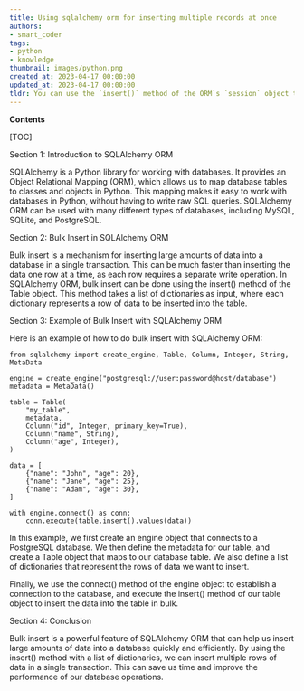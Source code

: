 ```yaml
---
title: Using sqlalchemy orm for inserting multiple records at once
authors:
- smart_coder
tags:
- python
- knowledge
thumbnail: images/python.png
created_at: 2023-04-17 00:00:00
updated_at: 2023-04-17 00:00:00
tldr: You can use the `insert()` method of the ORM`s `session` object to perform bulk inserts in SQLAlchemy.
---
```


**Contents**

[TOC]

Section 1: Introduction to SQLAlchemy ORM 

SQLAlchemy is a Python library for working with databases. It provides an Object Relational Mapping (ORM), which allows us to map database tables to classes and objects in Python. This mapping makes it easy to work with databases in Python, without having to write raw SQL queries. SQLAlchemy ORM can be used with many different types of databases, including MySQL, SQLite, and PostgreSQL.

Section 2: Bulk Insert in SQLAlchemy ORM 

Bulk insert is a mechanism for inserting large amounts of data into a database in a single transaction. This can be much faster than inserting the data one row at a time, as each row requires a separate write operation. In SQLAlchemy ORM, bulk insert can be done using the insert() method of the Table object. This method takes a list of dictionaries as input, where each dictionary represents a row of data to be inserted into the table.

Section 3: Example of Bulk Insert with SQLAlchemy ORM 

Here is an example of how to do bulk insert with SQLAlchemy ORM:

```
from sqlalchemy import create_engine, Table, Column, Integer, String, MetaData

engine = create_engine("postgresql://user:password@host/database")
metadata = MetaData()

table = Table(
    "my_table",
    metadata,
    Column("id", Integer, primary_key=True),
    Column("name", String),
    Column("age", Integer),
)

data = [
    {"name": "John", "age": 20},
    {"name": "Jane", "age": 25},
    {"name": "Adam", "age": 30},
]

with engine.connect() as conn:
    conn.execute(table.insert().values(data))
```

In this example, we first create an engine object that connects to a PostgreSQL database. We then define the metadata for our table, and create a Table object that maps to our database table. We also define a list of dictionaries that represent the rows of data we want to insert.

Finally, we use the connect() method of the engine object to establish a connection to the database, and execute the insert() method of our table object to insert the data into the table in bulk.

Section 4: Conclusion 

Bulk insert is a powerful feature of SQLAlchemy ORM that can help us insert large amounts of data into a database quickly and efficiently. By using the insert() method with a list of dictionaries, we can insert multiple rows of data in a single transaction. This can save us time and improve the performance of our database operations.
